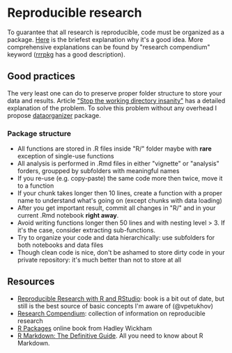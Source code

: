 # Reproducible research

To guarantee that all research is reproducible, code must be organized as a package. 
[Here](http://rmflight.github.io/posts/2014/07/analyses_as_packages.html) is the briefest explanation why it's a good idea.
More comprehensive explanations can be found by "research compendium" keyword ([rrrpkg](https://github.com/ropensci/rrrpkg) has a 
good description).

## Good practices

The very least one can do to preserve proper folder structure to store your data and results. Article 
["Stop the working directory insanity"](https://gist.github.com/jennybc/362f52446fe1ebc4c49f) has a detailed explanation of the
problem. To solve this problem without any overhead I propose [dataorganizer](https://github.com/khodosevichlab/dataorganizer)
package.

### Package structure

- All functions are stored in .R files inside "R/" folder maybe with **rare** exception of single-use functions
- All analysis is performed in .Rmd files in either "vignette" or "analysis" forders, groupped by subfolders with meaningful names
- If you re-use (e.g. copy-paste) the same code more then twice, move it to a function
- If your chunk takes longer then 10 lines, create a function with a proper name to understand what's going on (except chunks with data loading)
- After you get important result, commit all changes in "R/" and in your current .Rmd notebook **right away**.
- Avoid writing functions longer then 50 lines and with nesting level > 3. If it's the case, consider extracting sub-functions.
- Try to organize your code and data hierarchically: use subfolders for both notebooks and data files
- Though clean code is nice, don't be ashamed to store dirty code in your private repository: it's much better than not to store at all

## Resources

- [Reproducible Research with R and RStudio](https://englianhu.files.wordpress.com/2016/01/reproducible-research-with-r-and-studio-2nd-edition.pdf):
  book is a bit out of date, but still is the best source of basic concepts I'm aware of (@vpetukhov)
- [Research Compendium](https://research-compendium.science/): collection of information on reproducible research
- [R Packages](http://r-pkgs.had.co.nz/) online book from Hadley Wickham
- [R Markdown: The Definitive Guide](https://bookdown.org/yihui/rmarkdown/). All you need to know about R Markdown.
